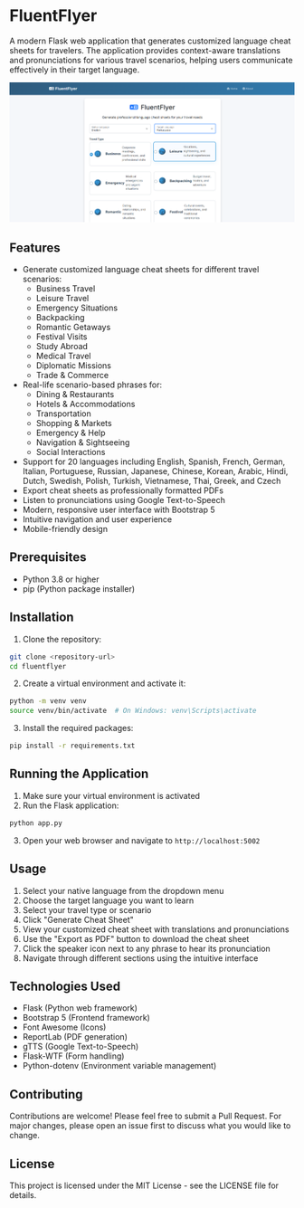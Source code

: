 # FluentFlyer

A modern Flask web application that generates customized language cheat sheets for travelers. The application provides context-aware translations and pronunciations for various travel scenarios, helping users communicate effectively in their target language.

![WeightWave](screenshot.png)

## Features

- Generate customized language cheat sheets for different travel scenarios:
  - Business Travel
  - Leisure Travel
  - Emergency Situations
  - Backpacking
  - Romantic Getaways
  - Festival Visits
  - Study Abroad
  - Medical Travel
  - Diplomatic Missions
  - Trade & Commerce
- Real-life scenario-based phrases for:
  - Dining & Restaurants
  - Hotels & Accommodations
  - Transportation
  - Shopping & Markets
  - Emergency & Help
  - Navigation & Sightseeing
  - Social Interactions
- Support for 20 languages including English, Spanish, French, German, Italian, Portuguese, Russian, Japanese, Chinese, Korean, Arabic, Hindi, Dutch, Swedish, Polish, Turkish, Vietnamese, Thai, Greek, and Czech
- Export cheat sheets as professionally formatted PDFs
- Listen to pronunciations using Google Text-to-Speech
- Modern, responsive user interface with Bootstrap 5
- Intuitive navigation and user experience
- Mobile-friendly design

## Prerequisites

- Python 3.8 or higher
- pip (Python package installer)

## Installation

1. Clone the repository:
```bash
git clone <repository-url>
cd fluentflyer
```

2. Create a virtual environment and activate it:
```bash
python -m venv venv
source venv/bin/activate  # On Windows: venv\Scripts\activate
```

3. Install the required packages:
```bash
pip install -r requirements.txt
```

## Running the Application

1. Make sure your virtual environment is activated
2. Run the Flask application:
```bash
python app.py
```
3. Open your web browser and navigate to `http://localhost:5002`

## Usage

1. Select your native language from the dropdown menu
2. Choose the target language you want to learn
3. Select your travel type or scenario
4. Click "Generate Cheat Sheet"
5. View your customized cheat sheet with translations and pronunciations
6. Use the "Export as PDF" button to download the cheat sheet
7. Click the speaker icon next to any phrase to hear its pronunciation
8. Navigate through different sections using the intuitive interface

## Technologies Used

- Flask (Python web framework)
- Bootstrap 5 (Frontend framework)
- Font Awesome (Icons)
- ReportLab (PDF generation)
- gTTS (Google Text-to-Speech)
- Flask-WTF (Form handling)
- Python-dotenv (Environment variable management)

## Contributing

Contributions are welcome! Please feel free to submit a Pull Request. For major changes, please open an issue first to discuss what you would like to change.

## License

This project is licensed under the MIT License - see the LICENSE file for details. 
